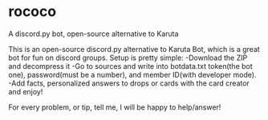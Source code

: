 # rococo
A discord.py bot, open-source alternative to Karuta

This is an open-source discord.py alternative to Karuta Bot, which is a great bot for fun on discord groups.
Setup is pretty simple: 
-Download the ZIP and decompress it
-Go to sources and write into botdata.txt token(the bot one), password(must be a number), and member ID(with developer mode).
-Add facts, personalized answers to drops or cards with the card creator and enjoy!

For every problem, or tip, tell me, I will be happy to help/answer!

